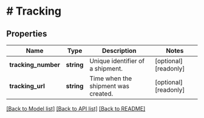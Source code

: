 # # Tracking

## Properties

Name | Type | Description | Notes
------------ | ------------- | ------------- | -------------
**tracking_number** | **string** | Unique identifier of a shipment. | [optional] [readonly] 
**tracking_url** | **string** | Time when the shipment was created. | [optional] [readonly] 

[[Back to Model list]](../../README.md#documentation-for-models) [[Back to API list]](../../README.md#documentation-for-api-endpoints) [[Back to README]](../../README.md)


